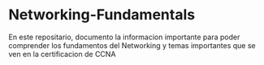 # Networking-Fundamentals
En este repositario, documento la informacion importante para poder comprender los fundamentos del Networking y temas importantes que se ven en la certificacion de CCNA
